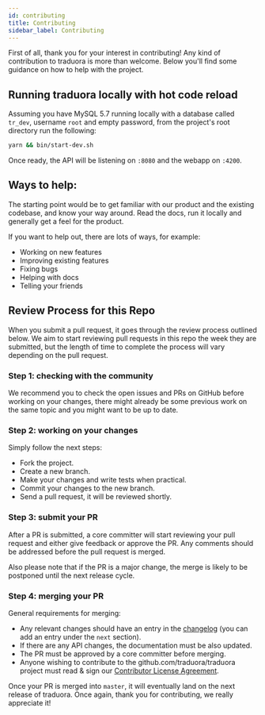 ```yaml
---
id: contributing
title: Contributing
sidebar_label: Contributing
---
```



First of all, thank you for your interest in contributing! Any kind of contribution to traduora is more than welcome. Below you'll find some guidance on how to help with the project.

## Running traduora locally with hot code reload

Assuming you have MySQL 5.7 running locally with a database called `tr_dev`, username `root` and empty password, from the project's root directory run the following:

```sh
yarn && bin/start-dev.sh
```

Once ready, the API will be listening on `:8080` and the webapp on `:4200`.

## Ways to help:

The starting point would be to get familiar with our product and the existing codebase, and know your way around. Read the docs, run it locally and generally get a feel for the product.

If you want to help out, there are lots of ways, for example:

- Working on new features
- Improving existing features
- Fixing bugs
- Helping with docs
- Telling your friends

## Review Process for this Repo

When you submit a pull request, it goes through the review process outlined below. We aim to start reviewing pull requests in this repo the week they are submitted, but the length of time to complete the process will vary depending on the pull request.

### Step 1: checking with the community

We recommend you to check the open issues and PRs on GitHub before working on your changes, there might already be some previous work on the same topic and you might want to be up to date.

### Step 2: working on your changes

Simply follow the next steps:

- Fork the project.
- Create a new branch.
- Make your changes and write tests when practical.
- Commit your changes to the new branch.
- Send a pull request, it will be reviewed shortly.

### Step 3: submit your PR

After a PR is submitted, a core committer will start reviewing your pull request and either give feedback or approve the PR. Any comments should be addressed before the pull request is merged.

Also please note that if the PR is a major change, the merge is likely to be postponed until the next release cycle.

### Step 4: merging your PR

General requirements for merging:

- Any relevant changes should have an entry in the [changelog](changelog.md) (you can add an entry under the `next` section).
- If there are any API changes, the documentation must be also updated.
- The PR must be approved by a core committer before merging.
- Anyone wishing to contribute to the github.com/traduora/traduora project must read & sign our [Contributor License Agreement](https://goo.gl/forms/zjAKBr8gfUOvR83D2).

Once your PR is merged into `master`, it will eventually land on the next release of traduora. Once again, thank you for contributing, we really appreciate it!
